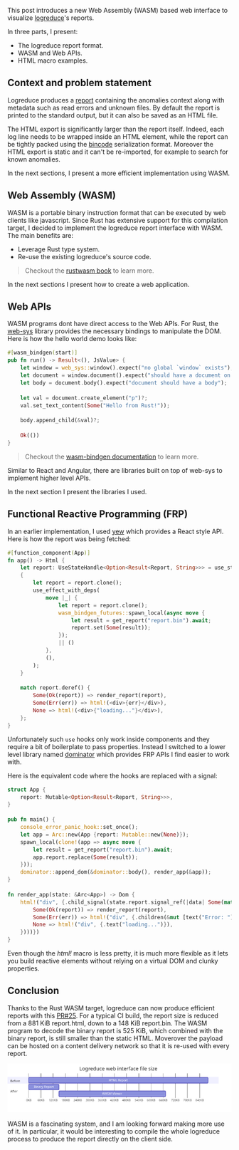 <!-- This work is licensed under the Creative Commons Attribution 4.0 International License.
     To view a copy of this license, visit http://creativecommons.org/licenses/by/4.0/
     or send a letter to Creative Commons, PO Box 1866, Mountain View, CA 94042, USA.
-->

This post introduces a new Web Assembly (WASM) based web interface to visualize [logreduce][logreduce]'s reports.

In three parts, I present:

- The logreduce report format.
- WASM and Web APIs.
- HTML macro examples.


## Context and problem statement

Logreduce produces a [report][logreduce-report] containing the anomalies context along with metadata such as read errors and unknown files.
By default the report is printed to the standard output, but it can also be saved as an HTML file.

[logreduce-report]: https://github.com/logreduce/logreduce/blob/main/crates/report/src/report.rs

The HTML export is significantly larger than the report itself. Indeed, each log line needs to be wrapped inside an HTML element, while the report can be tightly packed using the [bincode][bincode] serialization format.
Moreover the HTML export is static and it can't be re-imported, for example to search for known anomalies.

In the next sections, I present a more efficient implementation using WASM.


## Web Assembly (WASM)

WASM is a portable binary instruction format that can be executed by web clients like javascript.
Since Rust has extensive support for this compilation target, I decided to implement the logreduce report interface with WASM.
The main benefits are:

- Leverage Rust type system.
- Re-use the existing logreduce's source code.

> Checkout the [rustwasm book][rustwasm] to learn more.

[rustwasm]: https://rustwasm.github.io/docs/book/

In the next sections I present how to create a web application.


## Web APIs

WASM programs dont have direct access to the Web APIs.
For Rust, the [web-sys][web-sys] library provides the necessary bindings to manipulate the DOM.
Here is how the hello world demo looks like:

[web-sys]: https://docs.rs/web-sys

```rust
#[wasm_bindgen(start)]
pub fn run() -> Result<(), JsValue> {
    let window = web_sys::window().expect("no global `window` exists");
    let document = window.document().expect("should have a document on window");
    let body = document.body().expect("document should have a body");

    let val = document.create_element("p")?;
    val.set_text_content(Some("Hello from Rust!"));

    body.append_child(&val)?;

    Ok(())
}
```

> Checkout the [wasm-bindgen documentation][wasm-bindgen] to learn more.

[wasm-bindgen]: https://rustwasm.github.io/wasm-bindgen/

Similar to React and Angular, there are libraries built on top of web-sys to implement
higher level APIs.

In the next section I present the libraries I used.


## Functional Reactive Programming (FRP)

In an earlier implementation, I used [yew][yew] which provides a React style API. Here is how the report was being fetched:

[yew]: https://yew.rs/

```rust
#[function_component(App)]
fn app() -> Html {
    let report: UseStateHandle<Option<Result<Report, String>>> = use_state(|| None);
    {
        let report = report.clone();
        use_effect_with_deps(
            move |_| {
                let report = report.clone();
                wasm_bindgen_futures::spawn_local(async move {
                    let result = get_report("report.bin").await;
                    report.set(Some(result));
                });
                || ()
            },
            (),
        );
    }

    match report.deref() {
        Some(Ok(report)) => render_report(report),
        Some(Err(err)) => html!(<div>{err}</div>),
        None => html!(<div>{"loading..."}</div>),
    };
}
```

Unfortunately such `use` hooks only work inside components and they require a bit of boilerplate to pass properties.
Instead I switched to a lower level library named [dominator][dominator] which provides FRP APIs I find easier to work with.

Here is the equivalent code where the hooks are replaced with a signal:

[dominator]: https://github.com/Pauan/rust-dominator#readme

```rust
struct App {
    report: Mutable<Option<Result<Report, String>>>,
}

pub fn main() {
    console_error_panic_hook::set_once();
    let app = Arc::new(App {report: Mutable::new(None)});
    spawn_local(clone!(app => async move {
        let result = get_report("report.bin").await;
        app.report.replace(Some(result));
    }));
    dominator::append_dom(&dominator::body(), render_app(&app));
}

fn render_app(state: &Arc<App>) -> Dom {
    html!("div", {.child_signal(state.report.signal_ref(|data| Some(match data {
        Some(Ok(report)) => render_report(report),
        Some(Err(err)) => html!("div", {.children(&mut [text("Error: "), text(err)])}),
        None => html!("div", {.text("loading...")}),
    })))})
}
```

Even though the *html!* macro is less pretty, it is much more flexible as it lets you build reactive elements
without relying on a virtual DOM and clunky properties.


## Conclusion

Thanks to the Rust WASM target, logreduce can now produce efficient reports with this [PR#25][pr-25].
For a typical CI build, the report size is reduced from a 881 KiB report.html, down to a 148 KiB report.bin.
The WASM program to decode the binary report is 525 KiB, which combined with the binary report, is still smaller than the static HTML.
Moverover the payload can be hosted on a content delivery network so that it is re-used with every report.

![wasm-size](./images/logreduce-wasm-size.png)

WASM is a fascinating system, and I am looking forward making more use of it.
In particular, it would be interesting to compile the whole logreduce process to produce the report directly on the client side.

[logreduce]: https://github.com/logreduce/logreduce#readme
[bincode]: https://github.com/bincode-org/bincode#readme
[pr-25]: https://github.com/logreduce/logreduce/pull/25
